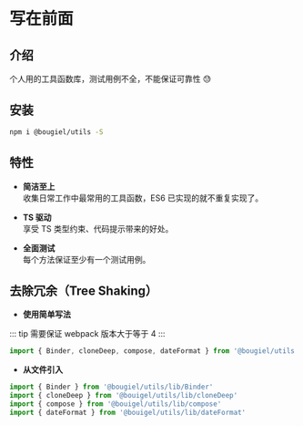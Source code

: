 # 写在前面

## 介绍

个人用的工具函数库，测试用例不全，不能保证可靠性 😓

## 安装

```bash
npm i @bougiel/utils -S
```

## 特性

- **简洁至上**  
  收集日常工作中最常用的工具函数，ES6 已实现的就不重复实现了。

- **TS 驱动**  
  享受 TS 类型约束、代码提示带来的好处。

- **全面测试**  
  每个方法保证至少有一个测试用例。

## 去除冗余（Tree Shaking）

- **使用简单写法**

::: tip
需要保证 webpack 版本大于等于 4
:::

```js
import { Binder, cloneDeep, compose, dateFormat } from '@bougiel/utils'
```

- **从文件引入**

```js
import { Binder } from '@bougiel/utils/lib/Binder'
import { cloneDeep } from '@bouigel/utils/lib/cloneDeep'
import { compose } from '@bouigel/utils/lib/compose'
import { dateFormat } from '@bouigel/utils/lib/dateFormat'
```
